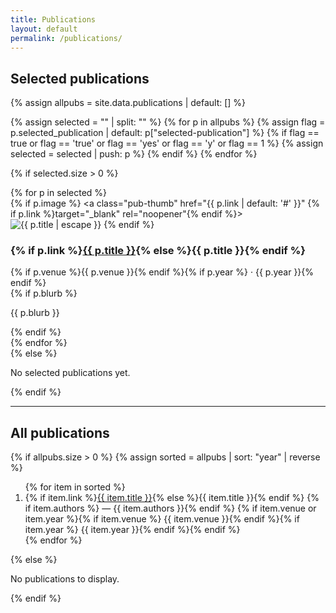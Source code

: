 ```yaml
---
title: Publications
layout: default
permalink: /publications/
---
```


<section class="pubs-page">
  <h2 class="pubs-title">Selected publications</h2>

  {% assign allpubs = site.data.publications | default: [] %}

  {% assign selected = "" | split: "" %}
  {% for p in allpubs %}
    {% assign flag = p.selected_publication | default: p["selected-publication"] %}
    {% if flag == true or flag == 'true' or flag == 'yes' or flag == 'y' or flag == 1 %}
      {% assign selected = selected | push: p %}
    {% endif %}
  {% endfor %}

  {% if selected.size > 0 %}
    <div class="pub-grid">
      {% for p in selected %}
        <article class="pub-card">
          {% if p.image %}
            <a class="pub-thumb" href="{{ p.link | default: '#' }}" {% if p.link %}target="_blank" rel="noopener"{% endif %}>
              <img loading="lazy" src="{{ p.image | relative_url }}" alt="{{ p.title | escape }}">
            </a>
          {% endif %}
          <div class="pub-body">
            <h3 class="pub-head">
              {% if p.link %}<a href="{{ p.link }}" target="_blank" rel="noopener">{{ p.title }}</a>{% else %}{{ p.title }}{% endif %}
            </h3>
            <div class="pub-meta">{% if p.venue %}{{ p.venue }}{% endif %}{% if p.year %} · {{ p.year }}{% endif %}</div>
            {% if p.blurb %}<p class="pub-blurb">{{ p.blurb }}</p>{% endif %}
          </div>
        </article>
      {% endfor %}
    </div>
  {% else %}
    <p>No selected publications yet.</p>
  {% endif %}

  <hr class="pub-divider">

  <h2 class="pubs-title">All publications</h2>
  {% if allpubs.size > 0 %}
    {% assign sorted = allpubs | sort: "year" | reverse %}
    <ol class="pub-list">
      {% for item in sorted %}
        <li class="pub-item">
          <span class="pub-item-title">
            {% if item.link %}<a href="{{ item.link }}" target="_blank" rel="noopener">{{ item.title }}</a>{% else %}{{ item.title }}{% endif %}
          </span>
          {% if item.authors %}<span class="pub-authors"> — {{ item.authors }}</span>{% endif %}
          {% if item.venue or item.year %}<span class="pub-venue">{% if item.venue %} {{ item.venue }}{% endif %}{% if item.year %} {{ item.year }}{% endif %}</span>{% endif %}
        </li>
      {% endfor %}
    </ol>
  {% else %}
    <p>No publications to display.</p>
  {% endif %}
</section>

